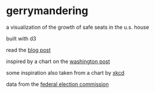 gerrymandering
==============

a visualization of the growth of safe seats in the u.s. house

built with d3

read the [blog post](http://compiledthoughts.couchand.com/2013/10/the-increasing-polarization-of-the-u-s-house/)

inspired by a chart on the [washington post](http://www.washingtonpost.com/blogs/the-fix/wp/2013/10/07/want-to-know-why-the-government-is-shut-down-this-chart-explains-it/)

some inspiration also taken from a chart by [xkcd](http://xkcd.com/1127/)

data from the [federal election commission](http://www.fec.gov/pubrec/electionresults.shtml)
